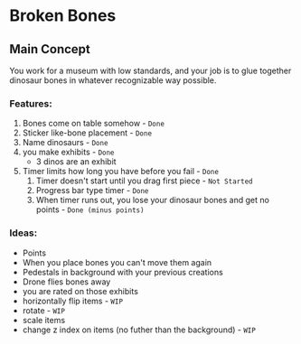 # Broken Bones

## Main Concept
You work for a museum with low standards, and your job is to glue together dinosaur bones in whatever recognizable way possible.

### Features:
1. Bones come on table somehow - `Done`
1. Sticker like-bone placement - `Done`
1. Name dinosaurs - `Done`
1. you make exhibits - `Done`
	- 3 dinos are an exhibit
1. Timer limits how long you have before you fail - `Done`
	1. Timer doesn't start until you drag first piece - `Not Started`
	1. Progress bar type timer - `Done`
	1. When timer runs out, you lose your dinosaur bones and get no points - `Done (minus points)`

### Ideas:
- Points
- When you place bones you can't move them again
- Pedestals in background with your previous creations
- Drone flies bones away
- you are rated on those exhibits
- horizontally flip items - `WIP`
- rotate - `WIP`
- scale items
- change z index on items (no futher than the background) - `WIP`
